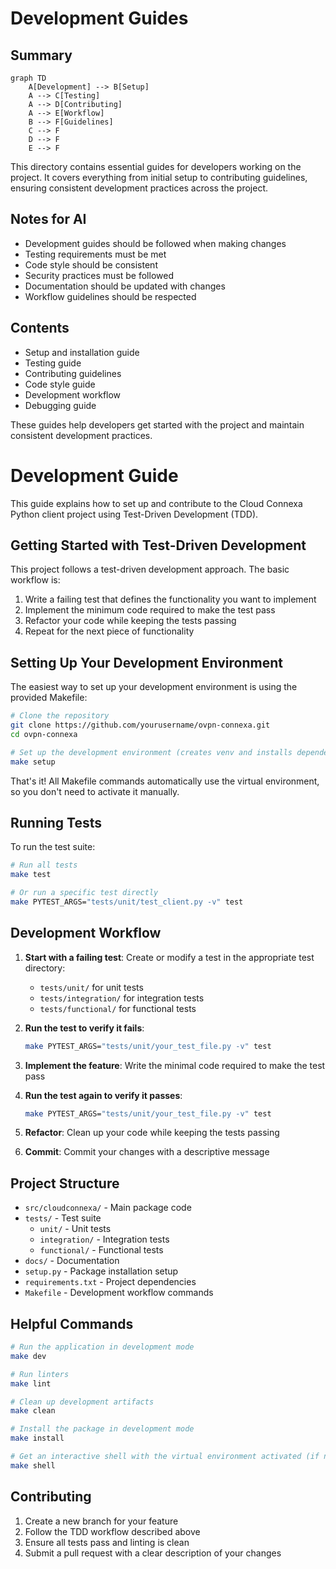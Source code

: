 # Development Guides

## Summary
```mermaid
graph TD
    A[Development] --> B[Setup]
    A --> C[Testing]
    A --> D[Contributing]
    A --> E[Workflow]
    B --> F[Guidelines]
    C --> F
    D --> F
    E --> F
```

This directory contains essential guides for developers working on the project. It covers everything from initial setup to contributing guidelines, ensuring consistent development practices across the project.

## Notes for AI
- Development guides should be followed when making changes
- Testing requirements must be met
- Code style should be consistent
- Security practices must be followed
- Documentation should be updated with changes
- Workflow guidelines should be respected

## Contents
- Setup and installation guide
- Testing guide
- Contributing guidelines
- Code style guide
- Development workflow
- Debugging guide

These guides help developers get started with the project and maintain consistent development practices.

# Development Guide

This guide explains how to set up and contribute to the Cloud Connexa Python client project using Test-Driven Development (TDD).

## Getting Started with Test-Driven Development

This project follows a test-driven development approach. The basic workflow is:

1. Write a failing test that defines the functionality you want to implement
2. Implement the minimum code required to make the test pass
3. Refactor your code while keeping the tests passing
4. Repeat for the next piece of functionality

## Setting Up Your Development Environment

The easiest way to set up your development environment is using the provided Makefile:

```bash
# Clone the repository
git clone https://github.com/yourusername/ovpn-connexa.git
cd ovpn-connexa

# Set up the development environment (creates venv and installs dependencies)
make setup
```

That's it! All Makefile commands automatically use the virtual environment, so you don't need to activate it manually.

## Running Tests

To run the test suite:

```bash
# Run all tests
make test

# Or run a specific test directly
make PYTEST_ARGS="tests/unit/test_client.py -v" test
```

## Development Workflow

1. **Start with a failing test**: Create or modify a test in the appropriate test directory:
   - `tests/unit/` for unit tests
   - `tests/integration/` for integration tests
   - `tests/functional/` for functional tests

2. **Run the test to verify it fails**:
   ```bash
   make PYTEST_ARGS="tests/unit/your_test_file.py -v" test
   ```

3. **Implement the feature**: Write the minimal code required to make the test pass

4. **Run the test again to verify it passes**:
   ```bash
   make PYTEST_ARGS="tests/unit/your_test_file.py -v" test
   ```

5. **Refactor**: Clean up your code while keeping the tests passing

6. **Commit**: Commit your changes with a descriptive message

## Project Structure

- `src/cloudconnexa/` - Main package code
- `tests/` - Test suite
  - `unit/` - Unit tests
  - `integration/` - Integration tests
  - `functional/` - Functional tests
- `docs/` - Documentation
- `setup.py` - Package installation setup
- `requirements.txt` - Project dependencies
- `Makefile` - Development workflow commands

## Helpful Commands

```bash
# Run the application in development mode
make dev

# Run linters
make lint

# Clean up development artifacts
make clean

# Install the package in development mode
make install

# Get an interactive shell with the virtual environment activated (if needed)
make shell
```

## Contributing

1. Create a new branch for your feature
2. Follow the TDD workflow described above
3. Ensure all tests pass and linting is clean
4. Submit a pull request with a clear description of your changes 